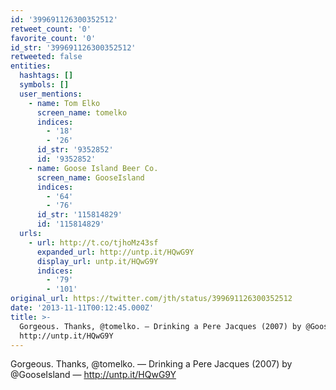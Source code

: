 ```yaml
---
id: '399691126300352512'
retweet_count: '0'
favorite_count: '0'
id_str: '399691126300352512'
retweeted: false
entities:
  hashtags: []
  symbols: []
  user_mentions:
    - name: Tom Elko
      screen_name: tomelko
      indices:
        - '18'
        - '26'
      id_str: '9352852'
      id: '9352852'
    - name: Goose Island Beer Co.
      screen_name: GooseIsland
      indices:
        - '64'
        - '76'
      id_str: '115814829'
      id: '115814829'
  urls:
    - url: http://t.co/tjhoMz43sf
      expanded_url: http://untp.it/HQwG9Y
      display_url: untp.it/HQwG9Y
      indices:
        - '79'
        - '101'
original_url: https://twitter.com/jth/status/399691126300352512
date: '2013-11-11T00:12:45.000Z'
title: >-
  Gorgeous. Thanks, @tomelko. — Drinking a Pere Jacques (2007) by @GooseIsland —
  http://untp.it/HQwG9Y
---
```


Gorgeous. Thanks, @tomelko. — Drinking a Pere Jacques (2007) by @GooseIsland — http://untp.it/HQwG9Y